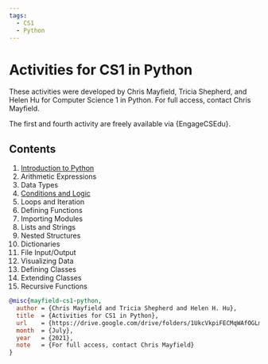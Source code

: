 ```yaml
---
tags:
  - CS1
  - Python
---
```


# Activities for CS1 in Python

These activities were developed by Chris Mayfield, Tricia Shepherd, and Helen Hu for Computer Science 1 in Python. For full access, contact Chris Mayfield.

The first and fourth activity are freely available via {EngageCSEdu}.

## Contents

1. [Introduction to Python][1]
2. Arithmetic Expressions
3. Data Types
4. [Conditions and Logic][4]
5. Loops and Iteration
6. Defining Functions
7. Importing Modules
8. Lists and Strings
9. Nested Structures
10. Dictionaries
11. File Input/Output
12. Visualizing Data
13. Defining Classes
14. Extending Classes
15. Recursive Functions

[1]: https://www.engage-csedu.org/find-resources/introduction-python
[4]: https://www.engage-csedu.org/find-resources/conditions-and-logic-python

``` bibtex
@misc{mayfield-cs1-python,
  author = {Chris Mayfield and Tricia Shepherd and Helen H. Hu},
  title  = {Activities for CS1 in Python},
  url    = {https://drive.google.com/drive/folders/1UkcVkpiFECMqWAfOGLml_4oGdvBHG4H0},
  month  = {July},
  year   = {2021},
  note   = {For full access, contact Chris Mayfield}
}
```
